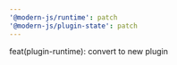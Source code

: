 ```yaml
---
'@modern-js/runtime': patch
'@modern-js/plugin-state': patch
---
```


feat(plugin-runtime): convert to new plugin
